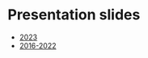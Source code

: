 # Presentation slides
- [2023](./2023)
- [2016-2022](https://www.slideshare.net/AkihiroSuda/presentations)
